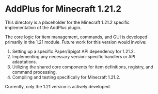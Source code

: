 # AddPlus for Minecraft 1.21.2

This directory is a placeholder for the Minecraft 1.21.2 specific implementation of the AddPlus plugin.

The core logic for item management, commands, and GUI is developed primarily in the 1.21 module. Future work for this version would involve:
1. Setting up a specific Paper/Spigot API dependency for 1.21.2.
2. Implementing any necessary version-specific handlers or API adaptations.
3. Utilizing the shared core components for item definitions, registry, and command processing.
4. Compiling and testing specifically for Minecraft 1.21.2.

Currently, only the 1.21 version is actively developed.
